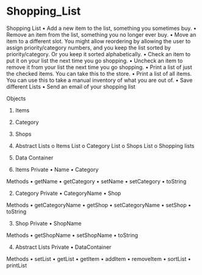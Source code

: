 Shopping_List
=============

Shopping List
•	Add a new item to the list, something you sometimes buy.
•	Remove an item from the list, something you no longer ever buy.
•	Move an item to a different slot. You might allow reordering by allowing the user to assign priority/category numbers, and you keep the list sorted by priority/category. Or you keep it sorted alphabetically.
•	Check an item to put it on your list the next time you go shopping.
•	Uncheck an item to remove it from your list the next time you go shopping.
•	Print a list of just the checked items. You can take this to the store.
•	Print a list of all items. You can use this to take a manual inventory of what you are out of.
•	Save different Lists
•	Send an email of your shopping list

Objects
1.	Items
2.	Category
3.	Shops
4.	Abstract Lists
o	Items List
o	Category List
o	Shops List
o	Shopping lists
5.	Data Container

1.	Items
Private
•	Name
•	Category

Methods
•	getName
•	getCategory
•	setName
•	setCategory
•	toString

2.	Category
Private
•	CategoryName
•	Shop

Methods
•	getCategoryName
•	getShop
•	setCategoryName
•	setShop
•	toString

3.	Shop
Private
•	ShopName

Methods
•	getShopName
•	setShopName
•	toString

4.	Abstract Lists
Private
•	DataContainer

Methods
•	setList
•	getList
•	getItem
•	addItem
•	removeItem
•	sortList
•	printList
